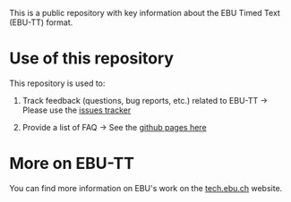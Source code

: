 This is a public repository with key information about the EBU Timed Text (EBU-TT) format.

# Use of this repository
This repository is used to:

1. Track feedback (questions, bug reports, etc.) related to EBU-TT
-> Please use the [issues tracker](https://github.com/ebu/ebu-tt/issues)

2. Provide a list of FAQ
-> See the [github pages here](https://ebu.github.io/ebu-tt)

# More on EBU-TT
You can find more information on EBU's work on the [tech.ebu.ch](https://tech.ebu.ch/subtitling) website.
